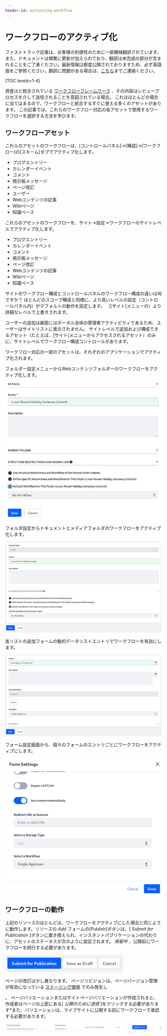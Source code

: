 ```yaml
---
header-id: activating-workflow
---
```


# ワークフローのアクティブ化

<p class="alert alert-info"><span class="wysiwyg-color-blue120">ファストトラック記事は、お客様の利便性のために一部機械翻訳されています。また、ドキュメントは頻繁に更新が加えられており、翻訳は未完成の部分が含まれることをご了承ください。最新情報は都度公開されておりますため、必ず英語版をご参照ください。翻訳に問題がある場合は、<a href="mailto:support-content-jp@liferay.com">こちら</a>までご連絡ください。</span></p>

[TOC levels=1-4]

資産はと統合されている [ワークフローフレームワーク](/docs/7-1/tutorials/-/knowledge_base/t/liferays-workflow-framework) 、その内容はレビュープロセスを介して送信されることを意図されている場合。 これはほとんどの場合に当てはまるので、ワークフローと統合するすぐに使える多くのアセットがあります。 この記事では、これらのワークフロー対応の各アセットで使用するワークフローを選択する方法を学びます。

## ワークフローアセット

これらのアセットのワークフローは、[コントロールパネル]→[構成]→[ワークフロー]の[スキーム]タブでアクティブ化します。

  - ブログエントリー
  - カレンダーイベント
  - コメント
  - 掲示板メッセージ
  - ページ改訂
  - ユーザー
  - Webコンテンツの記事
  - Wikiページ
  - 知識ベース

これらのアセットのワークフローを、サイト→設定→ワークフローのサイトレベルでアクティブ化します。

  - ブログエントリー
  - カレンダーイベント
  - コメント
  - 掲示板メッセージ
  - ページ改訂
  - Webコンテンツの記事
  - Wikiページ
  - 知識ベース

サイトのワークフロー構成とコントロールパネルのワークフロー構成の違いは何ですか？ ほとんどのスコープ構成と同様に、より高いレベルの設定（コントロールパネル内）がデフォルトの動作を設定します。 （[サイト]メニューの）より詳細なレベルで上書きされます。

ユーザーの追加は厳密にはポータル全体の管理者アクティビティであるため、ユーザーはサイトリストに表示されません。 サイトレベルで追加および構成できるアセット（たとえば、[サイト]メニューからアクセスされるアセット）のみに、サイトレベルでワークフロー構成コントロールがあります。

ワークフロー対応の一部のアセットは、それぞれのアプリケーションでアクティブ化されます。

フォルダー設定メニューからWebコンテンツフォルダーのワークフローをアクティブ化します。

![図1：フォルダーの編集画面からWebコンテンツフォルダーのワークフローをアクティブ化します。](../../images/workflow-web-content-folder.png)

フォルダ設定からドキュメントとメディアフォルダのワークフローをアクティブ化します。

![図2：フォルダーの編集画面からドキュメントフォルダーとメディアフォルダーのワークフローをアクティブ化します。](../../images/workflow-dm-folder.png)

各リストの追加フォームの動的データリストエントリでワークフローを有効にします。

![図3：個々の動的データリストのワークフローをアクティブ化します。](../../images/workflow-ddl.png)

フォーム設定画面から、個々のフォームのエントリごとにワークフローをアクティブにします。

![図4：[フォームの設定]ウィンドウから各フォームのエントリでワークフローをアクティブ化します。](../../images/workflow-form.png)

## ワークフローの動作

上記のリソースのほとんどは、ワークフローをアクティブにした場合と同じように動作します。リソースの *Add* フォームの[Publish]ボタンは、[ *Submit for Publication* ]ボタンに置き換えられ、インスタントパブリケーションの代わりに、アセットのステータスが次のように設定されます。 *保留中* 、公開前にワークフローを続行する必要があります。

![図5：[発行]ボタンの代わりに、ワークフローが有効なリソースに対して[発行のために送信]ボタンが表示されます。](../../images/submit-for-publication.png)

ページの改訂は少し異なります。 ページリビジョンは、ページバージョン管理が有効になっている [ステージング環境](/docs/7-1/user/-/knowledge_base/u/staging-content-for-publication) でのみ発生し

 。 ページバリエーションまたはサイトページバリエーションが作成されると、作成者はページの上部にある[ *公開のために送信* ]をクリックする必要があります*また、バリエーションは、ライブサイトに公開する前にワークフローで承認する必要があります。</p> 

![図6：ページリビジョンでワークフローが有効になっている場合、サイト管理者は、公開する前にページバリエーションを送信して公開する必要があります。](../../images/page-revision-submission.png)
